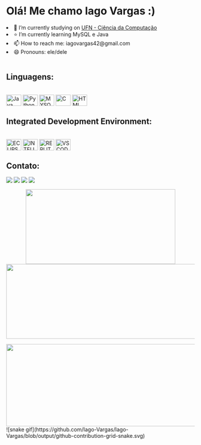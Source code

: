 <h1>Olá! Me chamo Iago Vargas :) </h1>

<div>
<li> 👔 I’m currently studying on <a href="https://site.ufn.edu.br/">UFN - Ciência da Computação </a> </li>
<li> ⭐ I’m currently learning MySQL e Java </li>
<li> 📫 How to reach me: iagovargas42@gmail.com </li>
<li> 😄 Pronouns: ele/dele </li>
</div>
 <br>


<h2>Linguagens: </h2>
<div style="display: inline_block"><br>
  <img align="center" alt="Java" height="30" width="40" src="https://cdn.jsdelivr.net/gh/devicons/devicon@latest/icons/java/java-original.svg">
  <img align="center" alt="Python" height="30" width="40" src="https://cdn.jsdelivr.net/gh/devicons/devicon@latest/icons/python/python-original.svg">
  <img align="center" alt="MYSQL" height="30" width="40" src="https://cdn.jsdelivr.net/gh/devicons/devicon@latest/icons/mysql/mysql-original.svg">
  <img align="center" alt="C" height="30" width="40" src="https://cdn.jsdelivr.net/gh/devicons/devicon@latest/icons/embeddedc/embeddedc-plain.svg">
  <img align="center" alt="HTML" height="30" width="40" src="https://cdn.jsdelivr.net/gh/devicons/devicon@latest/icons/html5/html5-original.svg">
</div>

<h2>Integrated Development Environment: </h2>
<div style="display: inline_block"><br>
  <img align="center" alt="ECLIPSE" height="30" width="40" src="https://cdn.jsdelivr.net/gh/devicons/devicon@latest/icons/eclipse/eclipse-original-wordmark.svg">
  <img align="center" alt="INTELLIJ" height="30" width="40" src="https://cdn.jsdelivr.net/gh/devicons/devicon@latest/icons/intellij/intellij-original.svg">
  <img align="center" alt="REPLIT" height="30" width="40" src="https://cdn.jsdelivr.net/gh/devicons/devicon@latest/icons/replit/replit-original.svg">
  <img align="center" alt="VSCODE" height="30" width="40" src="https://cdn.jsdelivr.net/gh/devicons/devicon@latest/icons/vscode/vscode-original.svg">
</div>

<h2>Contato:</h2>
<div> 
  <a href="https://www.instagram.com/iagoolii/ target="_blank"><img src="https://img.shields.io/badge/-Instagram-%23E4405F?style=for-the-badge&logo=instagram&logoColor=white" target="_blank"></a>
 <a href="https://discord.com/channels/@me" target="_blank"><img src="https://img.shields.io/badge/Discord-7289DA?style=for-the-badge&logo=discord&logoColor=white" target="_blank"></a> 
  <a href = "mailto:iagovargas42@gmail.com"><img src="https://img.shields.io/badge/-Gmail-%23333?style=for-the-badge&logo=gmail&logoColor=white" target="_blank"></a>
  <a href="https://www.linkedin.com/in/iago-oliveira-64690227b/" target="_blank"><img src="https://img.shields.io/badge/-LinkedIn-%230077B5?style=for-the-badge&logo=linkedin&logoColor=white" target="_blank"></a> 

  
</div>

<div>
<p align="center">
  <img width="400" height="200" src="https://github-readme-stats.vercel.app/api/top-langs/?username=Iago-Vargas&size_weight=0.15&count_weight=0.5&layout=compact&theme=vision-friendly-dark">
  <img width="600" height="200" src="https://github-readme-stats.vercel.app/api?username=Iago-Vargas&show_icons=true&theme=vision-friendly-dark">
</p>
</div>
<div>
  <img width="800" height="220" src="https://streak-stats.demolab.com?user=Iago-Vargas&theme=highcontrast&hide_border=true&border_radius=5&card_width=800">
</div>
![snake gif](https://github.com/Iago-Vargas/Iago-Vargas/blob/output/github-contribution-grid-snake.svg)
